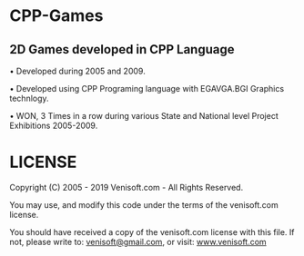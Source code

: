 # CPP-Games

## 2D Games developed in CPP Language

• Developed during 2005 and 2009.

• Developed using CPP Programing language with EGAVGA.BGI Graphics technlogy.

• WON, 3 Times in a row during various State and National level Project Exhibitions 2005-2009.

# LICENSE
Copyright (C) 2005 - 2019 Venisoft.com - All Rights Reserved. 

You may use, and modify this code under the terms of the venisoft.com license.

You should have received a copy of the venisoft.com license with this file. If not, please write to: venisoft@gmail.com, or visit: www.venisoft.com
